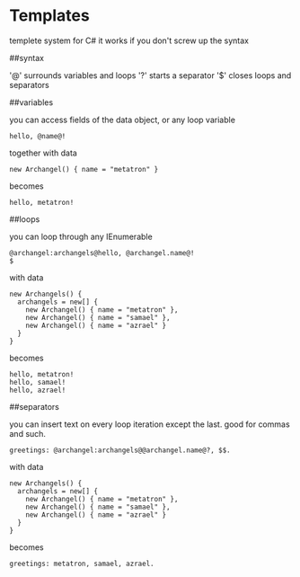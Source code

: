 Templates
=========

templete system for C#
it works if you don't screw up the syntax

##syntax

'@' surrounds variables and loops
'?' starts a separator
'$' closes loops and separators

##variables

you can access fields of the data object, or any loop variable

    hello, @name@!

together with data

    new Archangel() { name = "metatron" }

becomes

    hello, metatron!

##loops

you can loop through any IEnumerable

    @archangel:archangels@hello, @archangel.name@!
    $

with data

    new Archangels() {
      archangels = new[] {
        new Archangel() { name = "metatron" },
        new Archangel() { name = "samael" },
        new Archangel() { name = "azrael" }
      }
    }

becomes

    hello, metatron!
    hello, samael!
    hello, azrael!
    

##separators

you can insert text on every loop iteration except the last. good for commas and such.

    greetings: @archangel:archangels@@archangel.name@?, $$.

with data

    new Archangels() {
      archangels = new[] {
        new Archangel() { name = "metatron" },
        new Archangel() { name = "samael" },
        new Archangel() { name = "azrael" }
      }
    }

becomes

    greetings: metatron, samael, azrael.
